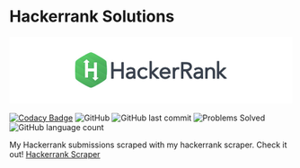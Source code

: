 # Hackerrank Solutions

<p align="center">
	<a href="https://www.hackerrank.com/jainamd"><img src="assets/title-hackerrank.jpg"></a>
</p>

[![Codacy Badge](https://app.codacy.com/project/badge/Grade/b742c74db3bc4f8f978abfaa57b08475)](https://www.codacy.com/manual/th3c0d3br34ker/hackerrank-solutions?utm_source=github.com&utm_medium=referral&utm_content=th3c0d3br34ker/hackerrank-solutions&utm_campaign=Badge_Grade) ![GitHub](https://img.shields.io/github/license/th3c0d3br34ker/hackerrank-solutions) ![GitHub last commit](https://img.shields.io/github/last-commit/th3c0d3br34ker/hackerrank-solutions) ![Problems Solved](https://img.shields.io/badge/Problems%20Solved-178-brightgreen.svg) ![GitHub language count](https://img.shields.io/github/languages/count/th3c0d3br34ker/hackerrank-solutions)

My Hackerrank submissions scraped with my hackerrank scraper. Check it out! [Hackerrank Scraper](https://github.com/th3c0d3br34ker/hackerrank-scraper-selenium)
